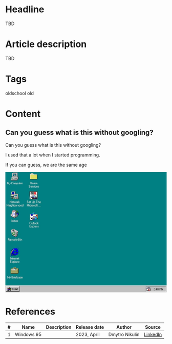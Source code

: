 # Headline
TBD

# Article description
TBD 

# Tags
oldschool old

# Content

## Can you guess what is this without googling?

Can you guess what is this without googling?

I used that a lot when I started programming.

If you can guess, we are the same age

<img src="./Images/windows95.jpg" alt="TBD" />


# References
| # | Name                 | Description           | Release date           |  Author                 | Source        |
| - | ---------------------|---------------------- |----------------------- | ----------------------- |:-------------:|
| 1 | Windows 95           |                       | 2023, April            | Dmytro Nikulin          | [LinkedIn](https://www.linkedin.com/posts/dimanikulin_oldschool-old-activity-7048925594268352512-c-4G?utm_source=share&utm_medium=member_desktop) |
